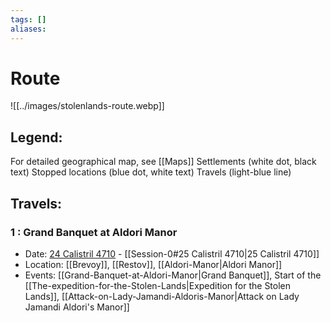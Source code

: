 ```yaml
---
tags: []
aliases:
---
```

# Route
![[../images/stolenlands-route.webp]]
## Legend: 
For detailed geographical map, see [[Maps]]
Settlements (white dot, black text)
Stopped locations (blue dot, white text)
Travels (light-blue line)

## Travels:
### 1 : Grand Banquet at Aldori Manor
- Date:        [24 Calistril 4710](Session-0.md#24%20Calistril%204710) - [[Session-0#25 Calistril 4710|25 Calistril 4710]]
- Location:   [[Brevoy]], [[Restov]], [[Aldori-Manor|Aldori Manor]]
- Events:     [[Grand-Banquet-at-Aldori-Manor|Grand Banquet]], Start of the [[The-expedition-for-the-Stolen-Lands|Expedition for the Stolen Lands]], [[Attack-on-Lady-Jamandi-Aldoris-Manor|Attack on Lady Jamandi Aldori's Manor]]